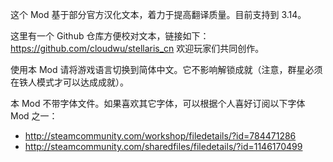 这个 Mod 基于部分官方汉化文本，着力于提高翻译质量。目前支持到 3.14。

这里有一个 Github 仓库方便校对文本，链接如下： https://github.com/cloudwu/stellaris_cn 欢迎玩家们共同创作。

使用本 Mod 请将游戏语言切换到简体中文。它不影响解锁成就（注意，群星必须在铁人模式才可以达成成就）。

本 Mod 不带字体文件。如果喜欢其它字体，可以根据个人喜好订阅以下字体 Mod 之一：

* http://steamcommunity.com/workshop/filedetails/?id=784471286
* http://steamcommunity.com/sharedfiles/filedetails/?id=1146170499

